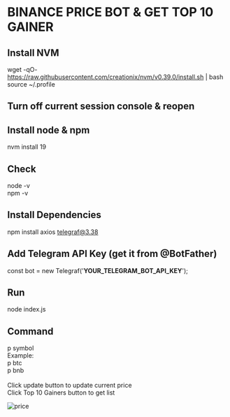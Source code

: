 # BINANCE PRICE BOT & GET TOP 10 GAINER

## Install NVM
wget -qO- https://raw.githubusercontent.com/creationix/nvm/v0.39.0/install.sh | bash<br>
source ~/.profile

## Turn off current session console & reopen
## Install node & npm
nvm install 19
## Check
node -v<br>
npm -v

## Install Dependencies
npm install axios telegraf@3.38

## Add Telegram API Key (get it from @BotFather)
const bot = new Telegraf('**YOUR_TELEGRAM_BOT_API_KEY**');

## Run
node index.js

## Command
p symbol<br>
Example:<br>
p btc<br>
p bnb<br>
<br>
Click update button to update current price<br>
Click Top 10 Gainers button to get list

![price](https://github.com/20dec/binancepricebot/assets/26274812/31e5da05-8a4d-4d06-b08c-f735b61995fc)
